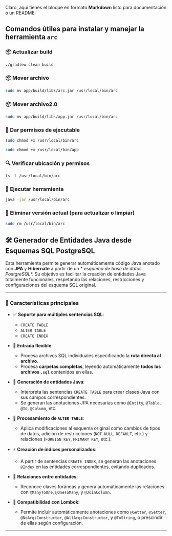 Claro, aquí tienes el bloque en formato **Markdown** listo para documentación o un README:

## Comandos útiles para instalar y manejar la herramienta `arc`

### 📦 Actualizar build
```bash
./gradlew clean build
```

### 📦 Mover archivo
```bash
sudo mv app/build/libs/arc.jar /usr/local/bin/arc
```

### 📦 Mover archivo2.0

```bash
sudo mv app/build/libs/app.jar /usr/local/bin/arc
```

### 🔐 Dar permisos de ejecutable

```bash
sudo chmod +x /usr/local/bin/arc
```

```bash
sudo chmod +x /usr/local/bin/app
```

### 🔍 Verificar ubicación y permisos

```bash
ls -l /usr/local/bin/arc
```

### 🚀 Ejecutar herramienta

```bash
java -jar /usr/local/bin/arc
```

### 🧹 Eliminar versión actual (para actualizar o limpiar)

```bash
sudo rm /usr/local/bin/arc
```

## 🛠️ Generador de Entidades Java desde Esquemas SQL PostgreSQL

Esta herramienta permite generar automáticamente código Java anotado con **JPA** y **Hibernate** a partir de un *
*esquema de base de datos PostgreSQL**. Su objetivo es facilitar la creación de entidades Java totalmente funcionales,
respetando las relaciones, restricciones y configuraciones del esquema SQL original.

---

### 🚀 Características principales

- ✅ **Soporte para múltiples sentencias SQL**:
    - `CREATE TABLE`
    - `ALTER TABLE`
    - `CREATE INDEX`

- 📁 **Entrada flexible**:
    - Procesa archivos SQL individuales especificando la **ruta directa al archivo**.
    - Procesa **carpetas completas**, leyendo automáticamente **todos los archivos `.sql`** contenidos en ellas.

- 🧱 **Generación de entidades Java**:
    - Interpreta las sentencias `CREATE TABLE` para crear clases Java con sus campos correspondientes.
    - Se generan las anotaciones JPA necesarias como `@Entity`, `@Table`, `@Id`, `@Column`, etc.

- 🧩 **Procesamiento de `ALTER TABLE`**:
    - Aplica modificaciones al esquema original como cambios de tipos de datos, adición de restricciones (`NOT NULL`,
      `DEFAULT`, etc.) y relaciones (`FOREIGN KEY`, `PRIMARY KEY`, etc.).

- ⚡ **Creación de índices personalizados**:
    - A partir de sentencias `CREATE INDEX`, se generan las anotaciones `@Index` en las entidades correspondientes,
      evitando duplicados.

- 🔗 **Relaciones entre entidades**:
    - Reconoce claves foráneas y genera automáticamente las relaciones con `@ManyToOne`, `@OneToMany`, y `@JoinColumn`.

- 🌿 **Compatibilidad con Lombok**:
    - Permite incluir automáticamente anotaciones como `@Getter`, `@Setter`, `@NoArgsConstructor`,
      `@AllArgsConstructor`, y `@ToString`, o prescindir de ellas según configuración.

---
